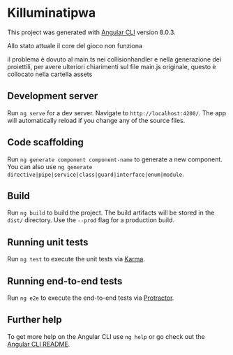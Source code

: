 # Killuminatipwa

This project was generated with [Angular CLI](https://github.com/angular/angular-cli) version 8.0.3.

Allo stato attuale il core del gioco non funziona

il problema è dovuto al main.ts nei collisionhandler
e nella generazione dei proiettili, per avere ulteriori
chiarimenti sul file main.js originale, questo è collocato
nella cartella assets

## Development server

Run `ng serve` for a dev server. Navigate to `http://localhost:4200/`. The app will automatically reload if you change any of the source files.

## Code scaffolding

Run `ng generate component component-name` to generate a new component. You can also use `ng generate directive|pipe|service|class|guard|interface|enum|module`.

## Build

Run `ng build` to build the project. The build artifacts will be stored in the `dist/` directory. Use the `--prod` flag for a production build.

## Running unit tests

Run `ng test` to execute the unit tests via [Karma](https://karma-runner.github.io).

## Running end-to-end tests

Run `ng e2e` to execute the end-to-end tests via [Protractor](http://www.protractortest.org/).

## Further help

To get more help on the Angular CLI use `ng help` or go check out the [Angular CLI README](https://github.com/angular/angular-cli/blob/master/README.md).
